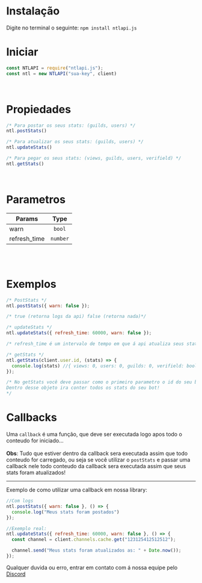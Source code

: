 # Instalação
Digite no terminal o seguinte:
``npm install ntlapi.js``
<br>

# Iniciar
```js
const NTLAPI = require("ntlapi.js");
const ntl = new NTLAPI("sua-key", client)
```
<br>

# Propiedades
```js
/* Para postar os seus stats: (guilds, users) */
ntl.postStats()

/* Para atualizar os seus stats: (guilds, users) */
ntl.updateStats()

/* Para pegar os seus stats: (views, guilds, users, verifield) */
ntl.getStats()
```
<br>

# Parametros
| Params        | Type     |
| ------------- | :-------:|
| warn          | `bool`   |
| refresh_time  | `number` |

<br></br>

# Exemplos

```js
/* PostStats */
ntl.postStats({ warn: false });

/* true (retorna logs da api) false (retorna nada)*/

/* updateStats */
ntl.updateStats({ refresh_time: 60000, warn: false });

/* refresh_time é um intervalo de tempo em que á api atualiza seus stats (o parametro é o tempo em ms) */

/* getStats */
ntl.getStats(client.user.id, (stats) => {
  console.log(stats) //{ views: 0, users: 0, guilds: 0, verifield: bool }
});

/* No getStats você deve passar como o primeiro parametro o id do seu bot, depois você faz uma callback function pegando como parametro um objeto...
Dentro desse objeto ira conter todos os stats do seu bot!
*/
```

# Callbacks

Uma `callback` é uma função, que deve ser executada logo apos todo o conteudo for iniciado...<br><br>
**Obs**: Tudo que estiver dentro da callback sera executada assim que todo conteudo for carregado, ou seja se você utilizar o `postStats` e passar uma callback nele todo conteudo da callback sera executada assim que seus stats foram atualizados!
__ __
Exemplo de como utilizar uma callback em nossa library:

```js
//Com logs
ntl.postStats({ warn: false }, () => {
  console.log("Meus stats foram postados")
});

//Exemplo real:
ntl.updateStats({ refresh_time: 60000, warn: false }, () => {
  const channel = client.channels.cache.get("123125412512512");

  channel.send("Meus stats foram atualizados as: " + Date.now());
});
```

Qualquer duvida ou erro, entrar em contato com á nossa equipe pelo [Discord](https://discord.gg/amYQNpTRaw)
